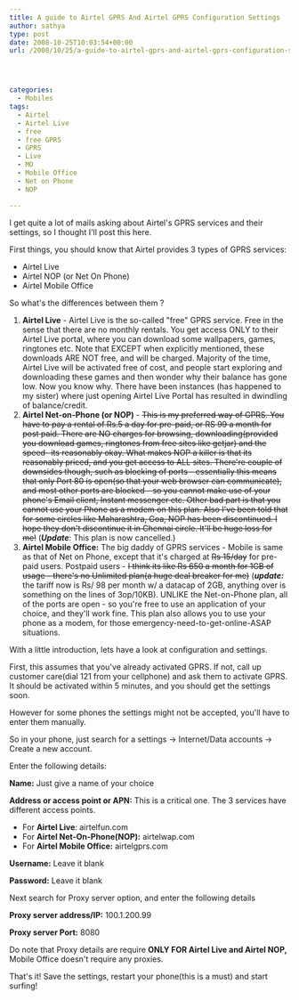 ```yaml
---
title: A guide to Airtel GPRS And Airtel GPRS Configuration Settings
author: sathya
type: post
date: 2008-10-25T10:03:54+00:00
url: /2008/10/25/a-guide-to-airtel-gprs-and-airtel-gprs-configuration-settings/




categories:
  - Mobiles
tags:
  - Airtel
  - Airtel Live
  - free
  - free GPRS
  - GPRS
  - Live
  - MO
  - Mobile Office
  - Net on Phone
  - NOP

---
```

I get quite a lot of mails asking about Airtel's GPRS services and their settings, so I thought I'll post this here.

First things, you should know that Airtel provides 3 types of GPRS services:

  * Airtel Live
  * Airtel NOP (or Net On Phone)
  * Airtel Mobile Office

So what's the differences between them ?

<!--more-->

  1. **Airtel Live** - Airtel Live is the so-called "free" GPRS service. Free in the sense that there are no monthly rentals. You get access ONLY to their Airtel Live portal, where you can download some wallpapers, games, ringtones etc. Note that EXCEPT when explicitly mentioned, these downloads ARE NOT free, and will be charged. Majority of the time, Airtel Live will be activated free of cost, and people start exploring and downloading these games and then wonder why their balance has gone low. Now you know why. There have been instances (has happened to my sister) where just opening Airtel Live Portal has resulted in dwindling of balance/credit.
  2. **Airtel Net-on-Phone (or NOP)** - <del datetime="2011-01-09T04:43:54+00:00">This is my preferred way of GPRS. You have to pay a rental of Rs.5 a day for pre-paid, or RS 99 a month for post paid. There are NO charges for browsing, downloading(provided you download games, ringtones from free sites like getjar) and the speed- its reasonably okay. What makes NOP a killer is that its reasonably priced, and you get access to ALL sites. There're couple of downsides though, such as blocking of ports - essentially this means that only Port 80 is open(so that your web browser can communicate), and most other ports are blocked - so you cannot make use of your phone's Email client, Instant messenger etc. Other bad part is that you cannot use your Phone as a modem on this plan. Also I've been told that for some circles like Maharashtra, Goa, NOP has been discontinued. I hope they don't discontinue it in Chennai circle. It'll be huge loss for me!</del> (_**Update**_: This plan is now cancelled.)
  3. **Airtel Mobile Office:** The big daddy of GPRS services - Mobile is same as that of Net on Phone, except that it's charged at <del datetime="2011-01-09T04:43:54+00:00">Rs 15/day</del> for pre-paid users. Postpaid users - <del datetime="2011-01-09T04:43:54+00:00">I think its like Rs 650 a month for 1GB of usage - there's no Unlimited plan(a huge deal breaker for me)</del> (**_update:_** the tariff now is Rs/ 98 per month w/ a datacap of 2GB, anything over is something on the lines of 3op/10KB). UNLIKE the Net-on-Phone plan, all of the ports are open - so you're free to use an application of your choice, and they'll work fine. This plan also allows you to use your phone as a modem, for those emergency-need-to-get-online-ASAP situations.

With a little introduction, lets have a look at configuration and settings.

First, this assumes that you've already activated GPRS. If not, call up customer care(dial 121 from your cellphone) and ask them to activate GPRS. It should be activated within 5 minutes, and you should get the settings soon.

However for some phones the settings might not be accepted, you'll have to enter them manually.

So in your phone, just search for a settings -> Internet/Data accounts -> Create a new account.

Enter the following details:

**Name:** Just give a name of your choice

**Address or access point or APN:** This is a critical one. The 3 services have different access points.

  * For **Airtel Live**: airtelfun.com
  * For **Airtel Net-On-Phone(NOP):** airtelwap.com
  * For **Airtel Mobile Office:** airtelgprs.com

**Username:** Leave it blank

**Password:** Leave it blank

Next search for Proxy server option, and enter the following details

**Proxy server address/IP:** 100.1.200.99

**Proxy server Port:** 8080

Do note that Proxy details are require **ONLY FOR Airtel Live and Airtel NOP,** Mobile Office doesn't require any proxies.

That's it! Save the settings, restart your phone(this is a must) and start surfing!
